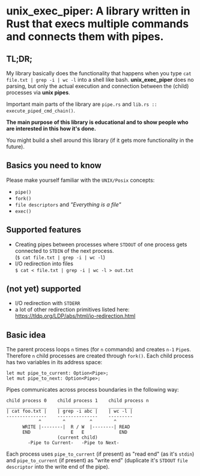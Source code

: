 # unix_exec_piper: A library written in Rust that execs multiple commands and connects them with pipes.

## TL;DR;
My library basically does the functionality that happens when you type `cat file.txt | grep -i | wc -l` 
into a shell like bash. **unix_exec_piper** does no parsing, but only the actual execution and connection
between the (child) processes via **unix pipes**.

Important main parts of the library are `pipe.rs` and `lib.rs :: execute_piped_cmd_chain()`.

**The main purpose of this library is educational and to show people who are interested in this how it's done.**

You might build a shell around this library (if it gets more functionality in the future).

## Basics you need to know
Please make yourself familiar with the `UNIX/Posix` concepts:
- `pipe()`
- `fork()`
- `file descriptors` and *"Everything is a file"*
- `exec()`

## Supported features
- Creating pipes between processes where `STDOUT` of one process gets connected to 
`STDIN` of the next process. \
  (`$ cat file.txt | grep -i | wc -l`) 
- I/O redirection into files \
  `$ cat < file.txt | grep -i | wc -l > out.txt`

## (not yet) supported
- I/O redirection with `STDERR`
- a lot of other redirection primitives listed here: https://tldp.org/LDP/abs/html/io-redirection.html

## Basic idea
The parent process loops `n` times (for `n` commands) and creates `n-1` `Pipe`s. Therefore `n` child processes
are created through `fork()`. Each child process has two variables in its address space:

    let mut pipe_to_current: Option<Pipe>;
    let mut pipe_to_next: Option<Pipe>;

Pipes communicates across process boundaries in the following way:

    child process 0    child process 1    child process n
    _______________    _______________    _________
    | cat foo.txt |    | grep -i abc |    | wc -l |
    ---------------    ---------------    ---------
                ^        ^         ^        ^
          WRITE |--------|  R / W  |--------| READ
          END               E   E             END
                       (current child)
            -Pipe to Current-   -Pipe to Next-
            
Each process uses `pipe_to_current` (if present) as "read end" (as it's `stdin`) and
`pipe_to_current` (if present) as "write end" 
(duplicate it's `STDOUT` `file descriptor` into the write end of the pipe).
